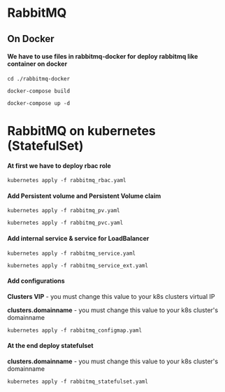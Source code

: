 # RabbitMQ
## On Docker

#### We have to use files in rabbitmq-docker for deploy rabbitmq like container on docker

`cd ./rabbitmq-docker`

`docker-compose build`

`docker-compose up -d`

# RabbitMQ on kubernetes (StatefulSet)

#### At first we have to deploy rbac role

`kubernetes apply -f rabbitmq_rbac.yaml`

#### Add Persistent volume and Persistent Volume claim

`kubernetes apply -f rabbitmq_pv.yaml`

`kubernetes apply -f rabbitmq_pvc.yaml`

#### Add internal service & service for LoadBalancer

`kubernetes apply -f rabbitmq_service.yaml`

`kubernetes apply -f rabbitmq_service_ext.yaml`

#### Add configurations

**Clusters VIP** - you must change this value to your k8s clusters virtual IP

**clusters.domainname** - you must change this value to your k8s cluster's domainname

`kubernetes apply -f rabbitmq_configmap.yaml`


#### At the end deploy statefulset

**clusters.domainname** - you must change this value to your k8s cluster's domainname

`kubernetes apply -f rabbitmq_statefulset.yaml`
